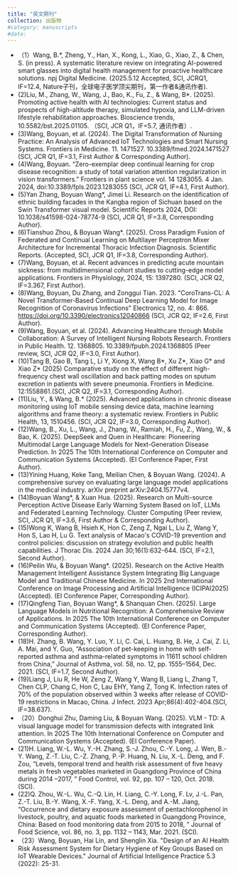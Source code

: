 ```yaml
---
title: "英文期刊"
collection: 出版物
#category: manuscripts
#date: 
---
```


- （1）Wang, B.*, Zheng, Y., Han, X., Kong, L., Xiao, G., Xiao, Z., & Chen, S. (in press). A systematic literature review on integrating AI-powered smart glasses into digital health management for proactive healthcare solutions. npj Digital Medicine. (2025.5.12 Accepted, SCI, JCRQ1, IF=12.4, Nature子刊，全球电子医学顶尖期刊，第一作者&通讯作者).
- (2)Liu, M., Zhang, W., Wang, J., Bao, K., Fu, Z., & Wang, B*. (2025). Promoting active health with AI technologies: Current status and prospects of high-altitude therapy, simulated hypoxia, and LLM-driven lifestyle rehabilitation approaches. Bioscience trends, 10.5582/bst.2025.01105. （SCI, JCR Q1，IF=5.7, 通讯作者）.
- (3)Wang, Boyuan, et al. (2024). The Digital Transformation of Nursing Practice: An Analysis of Advanced IoT Technologies and Smart Nursing Systems. Frontiers in Medicine. 11. 1471527. 10.3389/fmed.2024.1471527 (SCI, JCR Q1, IF=3.1, First Author & Corresponding Author).
- (4)Wang, Boyuan. “Zero-exemplar deep continual learning for crop disease recognition: a study of total variation attention regularization in vision transformers.” Frontiers in plant science vol. 14 1283055. 4 Jan. 2024, doi:10.3389/fpls.2023.1283055  (SCI, JCR Q1, IF=4.1, First Author).
- (5)Yan Zhang, Boyuan Wang*, Jimei Li. Research on the identification of ethnic building facades in the Kangba region of Sichuan based on the Swin Transformer visual model. Scientific Reports 2024, DOI: 10.1038/s41598-024-78774-9 (SCI, JCR Q1, IF=3.8, Corresponding Author).
- (6)Tianshuo Zhou, & Boyuan Wang*. (2025). Cross Paradigm Fusion of Federated and Continual Learning on Multilayer Perceptron Mixer Architecture for Incremental Thoracic Infection Diagnosis. Scientific Reports. (Accepted, SCI, JCR Q1, IF=3.8, Corresponding Author).
- (7)Wang, Boyuan, et al. Recent advances in predicting acute mountain sickness: from multidimensional cohort studies to cutting-edge model applications. Frontiers in Physiology, 2024, 15: 1397280. (SCI, JCR Q2, IF=3.367, First Author).
- (8)Wang, Boyuan, Du Zhang, and Zonggui Tian. 2023. "CoroTrans-CL: A Novel Transformer-Based Continual Deep Learning Model for Image Recognition of Coronavirus Infections" Electronics 12, no. 4: 866. https://doi.org/10.3390/electronics12040866 (SCI, JCR Q2, IF=2.6, First Author).
- (9)Wang, Boyuan, et al. (2024). Advancing Healthcare through Mobile Collaboration: A Survey of Intelligent Nursing Robots Research. Frontiers in Public Health. 12. 1368805. 10.3389/fpubh.2024.1368805 (Peer review, SCI, JCR Q2, IF=3.0, First Author).
- (10)Tang B, Gao B, Tang L, Li Y, Xiong X, Wang B*, Xu Z*, Xiao G* and Xiao Z* (2025) Comparative study on the effect of different high-frequency chest wall oscillation and back patting modes on sputum excretion in patients with severe pneumonia. Frontiers in Medicine. 12:1558861.(SCI, JCR Q2, IF=3.1, Corresponding Author).
- (11)Liu, Y., & Wang, B.* (2025). Advanced applications in chronic disease monitoring using IoT mobile sensing device data, machine learning algorithms and frame theory: a systematic review. Frontiers in Public Health, 13, 1510456. (SCI, JCR Q2, IF=3.0, Corresponding Author).
- (12)Wang, B., Xu, L., Wang, J., Zhang, W., Ramiah, H., Fu, Z., Wang, W., & Bao, K. (2025). DeepSeek and Quen in Healthcare: Pioneering Multimodal Large Language Models for Next-Generation Disease Prediction. In 2025 The 10th International Conference on Computer and Communication Systems (Accepted). (EI Conference Paper, First Author).
- (13)Yining Huang, Keke Tang, Meilian Chen, & Boyuan Wang. (2024). A comprehensive survey on evaluating large language model applications in the medical industry. arXiv preprint arXiv:2404.15777v4.
- (14)Boyuan Wang*, & Xuan Hua. (2025). Research on Multi-source Perception Active Disease Early Warning System Based on IoT, LLMs and Federated Learning Technology. Cluster Computing (Peer review, SCI, JCR Q1, IF=3.6, First Author & Corresponding Author).
- (15)Wong K, Wang B, Hsieh K, Hon C, Zeng Z, Ngai L, Liu Z, Wang Y, Hon S, Lao H, Lu G. Text analysis of Macao's COVID-19 prevention and control policies: discussion on strategy evolution and public health capabilities. J Thorac Dis. 2024 Jan 30;16(1):632-644.  (SCI, IF=2.1, Second Author).
- (16)Peilin Wu, & Boyuan Wang*. (2025). Research on the Active Health Management Intelligent Assistance System Integrating Big Language Model and Traditional Chinese Medicine. In 2025 2nd International Conference on Image Processing and Artificial Intelligence (ICIPAI2025) (Accepted). (EI Conference Paper, Corresponding Author).
- (17)Qingfeng Tian, Boyuan Wang*, & Shanquan Chen. (2025). Large Language Models in Nutritional Recognition: A Comprehensive Review of Applications. In 2025 The 10th International Conference on Computer and Communication Systems (Accepted). (EI Conference Paper, Corresponding Author).
- (18)H. Zhang, B. Wang, Y. Luo, Y. Li, C. Cai, L. Huang, B. He, J. Cai, Z. Li, A. Mai, and Y. Guo, “Association of pet-keeping in home with self-reported asthma and asthma-related symptoms in 11611 school children from China,” Journal of Asthma, vol. 58, no. 12, pp. 1555–1564, Dec. 2021. (SCI, IF=1.7, Second Author).
- (19)Liang J, Liu R, He W, Zeng Z, Wang Y, Wang B, Liang L, Zhang T, Chen CLP, Chang C, Hon C, Lau EHY, Yang Z, Tong K. Infection rates of 70% of the population observed within 3 weeks after release of COVID-19 restrictions in Macao, China. J Infect. 2023 Apr;86(4):402-404.(SCI,  IF=38.637).
- （20）Donghui Zhu, Daming Liu, & Boyuan Wang. (2025). VLM - TD: A visual language model for transmission defects with integrated link attention. In 2025 The 10th International Conference on Computer and Communication Systems (Accepted). (EI Conference Paper).
- (21)H. Liang, W.-L. Wu, Y.-H. Zhang, S.-J. Zhou, C.-Y. Long, J. Wen, B.-Y. Wang, Z.-T. Liu, C.-Z. Zhang, P.-P. Huang, N. Liu, X.-L. Deng, and F. Zou, “Levels, temporal trend and health risk assessment of five heavy metals in fresh vegetables marketed in Guangdong Province of China during 2014 –2017, ” Food Control, vol. 92, pp. 107 – 120, Oct. 2018. (SCI).
- (22)Q. Zhou, W.-L. Wu, C.-Q. Lin, H. Liang, C.-Y. Long, F. Lv, J.-L. Pan, Z.-T. Liu, B.-Y. Wang, X.-F. Yang, X.-L. Deng, and A.-M. Jiang, “Occurrence and dietary exposure assessment of pentachlorophenol in livestock, poultry, and aquatic foods marketed in Guangdong Province, China: Based on food monitoring data from 2015 to 2018, ” Journal of Food Science, vol. 86, no. 3, pp. 1132 – 1143, Mar. 2021. (SCI).
- （23）Wang, Boyuan, Hai Lin, and Shenglin Xia. "Design of an AI Health Risk Assessment System for Dietary Hygiene of Key Groups Based on IoT Wearable Devices." Journal of Artificial Intelligence Practice 5.3 (2022): 25-31.

